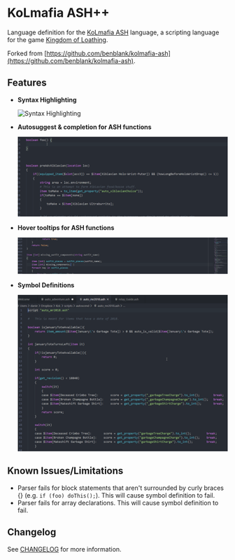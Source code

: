 # KoLmafia ASH++

Language definition for the [KoLmafia ASH](https://wiki.kolmafia.us/index.php?title=Main_Page) language, a scripting language for the
game [Kingdom of Loathing](https://www.kingdomofloathing.com/).

Forked from [https://github.com/benblank/kolmafia-ash](https://github.com/benblank/kolmafia-ash).

## Features

* **Syntax Highlighting**

    ![Syntax Highlighting](images/syntax-highlighting.png)

* **Autosuggest & completion for ASH functions**

    ![Autosuggest & completion](images/autosuggest_completion_feature_example.gif)

* **Hover tooltips for ASH functions**

    ![Hover Tooltip](images/hover_tooltip_feature_example.gif)

* **Symbol Definitions**

    ![Symbol definition](images/symbol_definition_feature_example.gif)

## Known Issues/Limitations

* Parser fails for block statements that aren't surrounded by curly braces {}
  (e.g. `if (foo) doThis();`). This will cause symbol definition to fail.
* Parser fails for array declarations. This will cause symbol definition to fail.


## Changelog

See [CHANGELOG](CHANGELOG.md) for more information.


